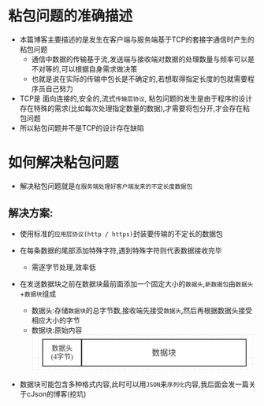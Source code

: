 # 粘包问题的准确描述
- 本篇博客主要描述的是发生在客户端与服务端基于TCP的套接字通信时产生的粘包问题
    - 通信中数据的传输基于流,发送端与接收端对数据的处理数量与频率可以是不对等的,可以根据自身需求做决策
    - 也就是说在实际的传输中包长是不确定的,若想取得指定长度的包就需要程序员自己努力
- TCP是 面向连接的,安全的,流式`传输层协议`, 粘包问题的发生是由于程序的设计存在特殊的需求(比如每次处理指定数量的数据),才需要将包分开,才会存在粘包问题
- 所以粘包问题并不是TCP的设计存在缺陷

# 如何解决粘包问题
- 解决粘包问题就是`在服务端处理好客户端发来的不定长度数据包`
## 解决方案:
- 使用标准的`应用层协议(http / https)`封装要传输的不定长的数据包
- 在每条数据的尾部添加特殊字符,遇到特殊字符则代表数据接收完毕
    - 需逐字节处理,效率低
- 在发送数据块之前在数据块最前面添加一个固定大小的`数据头`,`新数据包`由`数据头`+`数据块`组成
    - 数据头:存储`数据块`的总字节数,接收端先接受`数据头`,然后再根据数据头接受相应大小的字节
    - 数据块:原始内容
![](https://raw.githubusercontent.com/Daz-3ux-Img/Img-hosting/master/202206222152008.png)

- 数据块可能包含多种格式内容,此时可以用`JSON`来`序列化`内容,我后面会发一篇关于cJson的博客(挖坑)





